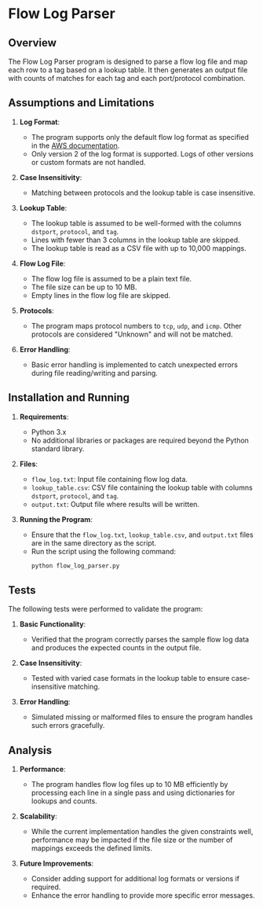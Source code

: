 # Flow Log Parser

## Overview

The Flow Log Parser program is designed to parse a flow log file and map each row to a tag based on a lookup table. It then generates an output file with counts of matches for each tag and each port/protocol combination.

## Assumptions and Limitations

1. **Log Format**:

   - The program supports only the default flow log format as specified in the [AWS documentation](https://docs.aws.amazon.com/vpc/latest/userguide/flow-log-records.html).
   - Only version 2 of the log format is supported. Logs of other versions or custom formats are not handled.

2. **Case Insensitivity**:

   - Matching between protocols and the lookup table is case insensitive.

3. **Lookup Table**:

   - The lookup table is assumed to be well-formed with the columns `dstport`, `protocol`, and `tag`.
   - Lines with fewer than 3 columns in the lookup table are skipped.
   - The lookup table is read as a CSV file with up to 10,000 mappings.

4. **Flow Log File**:

   - The flow log file is assumed to be a plain text file.
   - The file size can be up to 10 MB.
   - Empty lines in the flow log file are skipped.

5. **Protocols**:

   - The program maps protocol numbers to `tcp`, `udp`, and `icmp`. Other protocols are considered "Unknown" and will not be matched.

6. **Error Handling**:
   - Basic error handling is implemented to catch unexpected errors during file reading/writing and parsing.

## Installation and Running

1. **Requirements**:

   - Python 3.x
   - No additional libraries or packages are required beyond the Python standard library.

2. **Files**:

   - `flow_log.txt`: Input file containing flow log data.
   - `lookup_table.csv`: CSV file containing the lookup table with columns `dstport`, `protocol`, and `tag`.
   - `output.txt`: Output file where results will be written.

3. **Running the Program**:
   - Ensure that the `flow_log.txt`, `lookup_table.csv`, and `output.txt` files are in the same directory as the script.
   - Run the script using the following command:
     ```bash
     python flow_log_parser.py
     ```

## Tests

The following tests were performed to validate the program:

1. **Basic Functionality**:

   - Verified that the program correctly parses the sample flow log data and produces the expected counts in the output file.

2. **Case Insensitivity**:

   - Tested with varied case formats in the lookup table to ensure case-insensitive matching.

3. **Error Handling**:
   - Simulated missing or malformed files to ensure the program handles such errors gracefully.

## Analysis

1. **Performance**:

   - The program handles flow log files up to 10 MB efficiently by processing each line in a single pass and using dictionaries for lookups and counts.

2. **Scalability**:

   - While the current implementation handles the given constraints well, performance may be impacted if the file size or the number of mappings exceeds the defined limits.

3. **Future Improvements**:
   - Consider adding support for additional log formats or versions if required.
   - Enhance the error handling to provide more specific error messages.
